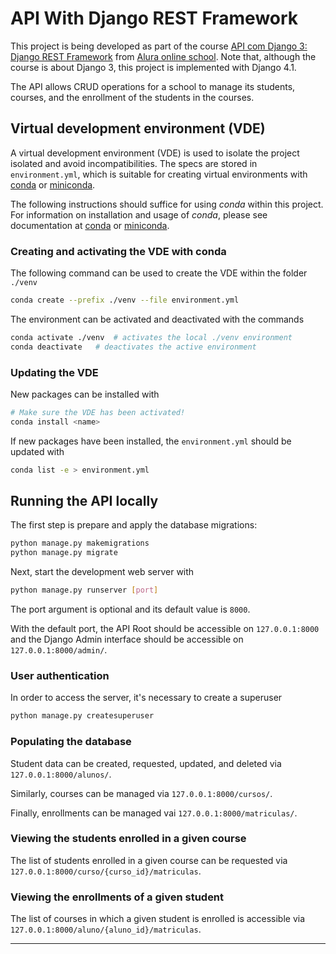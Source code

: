 # API With Django REST Framework

This project is being developed as part of the course [API com Django 3: Django REST Framework](https://cursos.alura.com.br/course/api-django-3-rest-framework) from [Alura online school](https://www.alura.com.br/).
Note that, although the course is about Django 3, this project is implemented with Django 4.1.

The API allows CRUD operations for a school to manage its students, courses, and the enrollment of the students in the courses.

## Virtual development environment (VDE)

A virtual development environment (VDE) is used to isolate the project isolated and avoid incompatibilities.
The specs are stored in `environment.yml`, which is suitable for creating virtual environments with
[conda](https://docs.conda.io/projects/conda/en/stable/)
or
[miniconda](https://docs.conda.io/en/latest/miniconda.html).

The following instructions should suffice for using _conda_ within this project.
For information on installation and usage of _conda_, please see documentation at
[conda](https://docs.conda.io/projects/conda/en/stable/)
or
[miniconda](https://docs.conda.io/en/latest/miniconda.html).

### Creating and activating the VDE with conda

The following command can be used to create the VDE within the folder `./venv`

```sh
conda create --prefix ./venv --file environment.yml
```

The environment can be activated and deactivated with the commands

```sh
conda activate ./venv  # activates the local ./venv environment
conda deactivate   # deactivates the active environment
```

### Updating the VDE

New packages can be installed with

```sh
# Make sure the VDE has been activated!
conda install <name>
```

If new packages have been installed, the `environment.yml` should be updated with

```sh
conda list -e > environment.yml
```

## Running the API locally

The first step is prepare and apply the database migrations:

```sh
python manage.py makemigrations
python manage.py migrate
```

Next, start the development web server with

```sh
python manage.py runserver [port]
```

The port argument is optional and its default value is `8000`.

With the default port, the API Root should be accessible on `127.0.0.1:8000` and
the Django Admin interface should be accessible on `127.0.0.1:8000/admin/`.

### User authentication

In order to access the server, it's necessary to create a superuser

```sh
python manage.py createsuperuser
```

### Populating the database

Student data can be created, requested, updated, and deleted via `127.0.0.1:8000/alunos/`.

Similarly, courses can be managed via `127.0.0.1:8000/cursos/`.

Finally, enrollments can be managed vai `127.0.0.1:8000/matriculas/`.

### Viewing the students enrolled in a given course

The list of students enrolled in a given course can be requested via
`127.0.0.1:8000/curso/{curso_id}/matriculas`.

### Viewing the enrollments of a given student

The list of courses in which a given student is enrolled is accessible via
`127.0.0.1:8000/aluno/{aluno_id}/matriculas`.

---

